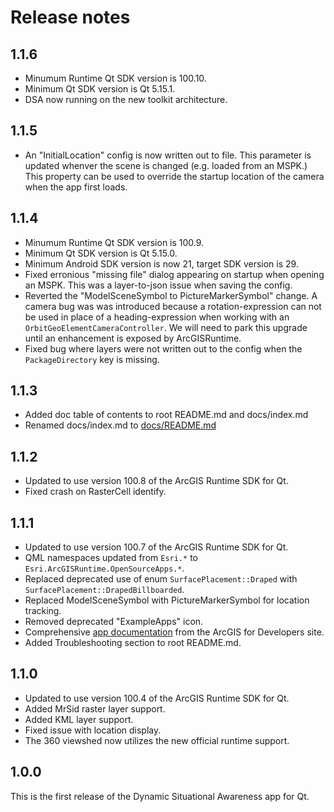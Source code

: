 # Release notes

## 1.1.6

- Minumum Runtime Qt SDK version is 100.10.
- Minimum Qt SDK version is Qt 5.15.1.
- DSA now running on the new toolkit architecture.

## 1.1.5

- An "InitialLocation" config is now written out to file. This parameter is updated whenver the scene is changed (e.g. loaded from an MSPK.) This property can be used to override the startup location of the camera when the app first loads. 

## 1.1.4

- Minumum Runtime Qt SDK version is 100.9.
- Minimum Qt SDK version is Qt 5.15.0.
- Minimum Android SDK version is now 21, target SDK version is 29.
- Fixed erronious "missing file" dialog appearing on startup when opening an MSPK. This was a layer-to-json issue when saving the config.
- Reverted the "ModelSceneSymbol to PictureMarkerSymbol" change. A camera bug was was introduced because a rotation-expression can not be used in place of a heading-expression when working with an `OrbitGeoElementCameraController`. We will need to park this upgrade until an enhancement is exposed by ArcGISRuntime. 
- Fixed bug where layers were not written out to the config when the `PackageDirectory` key is missing.

## 1.1.3

- Added doc table of contents to root README.md and docs/index.md
- Renamed docs/index.md to [docs/README.md](/docs/README.md)

## 1.1.2

- Updated to use version 100.8 of the ArcGIS Runtime SDK for Qt.
- Fixed crash on RasterCell identify.

## 1.1.1

- Updated to use version 100.7 of the ArcGIS Runtime SDK for Qt.
- QML namespaces updated from `Esri.*` to `Esri.ArcGISRuntime.OpenSourceApps.*`.
- Replaced deprecated use of enum `SurfacePlacement::Draped` with `SurfacePlacement::DrapedBillboarded`.
- Replaced ModelSceneSymbol with PictureMarkerSymbol for location tracking.
- Removed deprecated "ExampleApps" icon.
- Comprehensive [app documentation](/docs/README.md) from the ArcGIS for Developers site.
- Added Troubleshooting section to root README.md.

## 1.1.0

- Updated to use version 100.4 of the ArcGIS Runtime SDK for Qt.
- Added MrSid raster layer support.
- Added KML layer support.
- Fixed issue with location display.
- The 360 viewshed now utilizes the new official runtime support.

## 1.0.0

This is the first release of the Dynamic Situational Awareness app for Qt.
